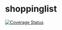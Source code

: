 # shoppinglist
[![Coverage Status](https://coveralls.io/repos/github/nobubelempande/shoppinglist/badge.svg?branch=main)](https://coveralls.io/github/nobubelempande/shoppinglist?branch=main)
